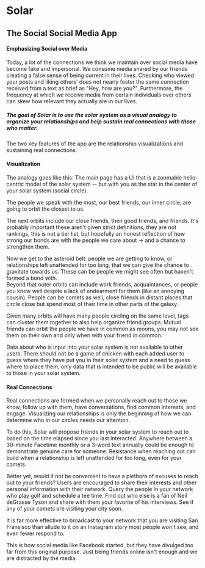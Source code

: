# Solar
## The Social Social Media App
#### Emphasizing Social over Media

Today, a lot of the connections we think we maintain over social media have become fake and impersonal. We consume media shared by our friends creating a false sense of being current in their lives. Checking who viewed your posts and liking others' does not nearly foster the same connection received from a text as brief as "Hey, how are you?". Furthermore, the frequency at which we receive media from certain individuals over others can skew how relevant they actually are in our lives.

##### The goal of Solar is to use the solar system as a visual analogy to organize your relationships and help sustain real connections with those who matter.

The two key features of the app are the relationship visualizations and sustaining real connections.

#### Visualization
The analogy goes like this:
The main page has a UI that is a zoomable helio-centric model of the solar system -- but with you as the star in the center of your solar system (social circle).

The people we speak with the most, our best friends, our inner circle, are going to orbit the closest to us.

The next orbits include our close friends, then good friends, and friends. It's probably important these aren't given strict definitions, they are not rankings, this is not a tier list, but hopefully an honest reflection of how strong our bonds are with the people we care about -> and a chance to strengthen them.

Now we get to the asteroid belt: people we are getting to know, or relationships left unattended for too long, that we can give the chance to gravitate towards us. These can be people we might see often but haven't formed a bond with.\
Beyond that outer orbits can include work friends, acquaintances, or people you know well despite a lack of endearment for them (like an annoying cousin).
People can be comets as well, close friends in distant places that circle close but spend most of their time in other parts of the galaxy.

Given many orbits will have many people circling on the same level, tags can cluster them together to also help organize friend groups.
Mutual friends can orbit the people we have in common as moons, you may not see them on their own and only when with your friend in common.

Data about who is input into your solar system is not available to other users. There should not be a game of chicken with each added user to guess where they have put you in their solar system and a need to guess where to place them, only data that is intended to be public will be available to those in your solar system.


#### Real Connections
Real connections are formed when we personally reach out to those we know, follow up with them, have conversations, find common interests, and engage. Visualizing our relationships is only the beginning of how we can determine who in our circles needs our attention.

To do this, Solar will propose friends in your solar system to reach out to based on the time elapsed since you last interacted. Anywhere between a 30-minute Facetime monthly or a 3-word text annually could be enough to demonstrate genuine care for someone. Resistance when reaching out can build when a relationship is left unattended for too long, even for your comets.

Better yet, would it not be convenient to have a plethora of excuses to reach out to your friends? Users are encouraged to share their interests and other personal information with their network. Query the people in your network who play golf and schedule a tee time. Find out who else is a fan of Neil deGrasse Tyson and share with them your favorite of his interviews. See if any of your comets are visiting your city soon.

It is far more effective to broadcast to your network that you are visiting San Fransisco than allude to it on an Instagram story most people won't see, and even fewer respond to.


This is how social media like Facebook started, but they have divulged too far from this original purpose. Just being friends online isn't enough and we are distracted by the media.




